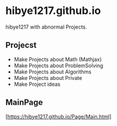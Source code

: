 # hibye1217.github.io
hibye1217 with abnormal Projects.

## Projecst
- Make Projects about Math (Mathjax)
- Make Projects about ProblemSolving
- Make Projects about Algorithms
- Make Projects about Private
- Make Project ideas

## MainPage
[https://hibye1217.github.io/Page/Main.html]